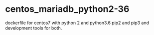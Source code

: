 # centos_mariadb_python2-36
dockerfile for centos7 with python 2 and python3.6 pip2 and pip3 and development tools for both.

